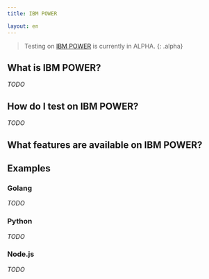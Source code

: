 ```yaml
---
title: IBM POWER

layout: en
---
```


<div id="toc"></div>

> Testing on [IBM POWER](https://en.wikipedia.org/wiki/IBM_POWER_Instruction_Set_Architecture) is currently in ALPHA.
{: .alpha}

## What is IBM POWER?

_TODO_

## How do I test on IBM POWER?

_TODO_

## What features are available on IBM POWER?

## Examples

### Golang

_TODO_

### Python

_TODO_

### Node.js

_TODO_

